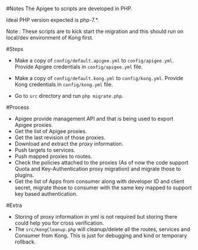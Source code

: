 #Notes
The Apigee to scripts are developed in PHP. 

Ideal PHP version expected is php-7.*. 

Note : These scripts are to kick start the migration and this should run on local/dev environment of Kong first.
 
#Steps
  - Make a copy of `config/default.apigee.yml` to `config/apigee.yml`. Provide Apigee credentials in `config/apigee.yml` file.
  
  - Make a copy of `config/default.kong.yml` to `config/kong.yml`. Provide Kong credentials in `config/kong.yml` file.
  
  - Go to `src` directory and run `php migrate.php`.
  
#Process
- Apigee provide management API and that is being used to export Apigee proxies.
- Get the list of Apigee proxies.
- Get the last revision of those proxies.
- Download and extract the proxy information.
- Push targets to services. 
- Push mapped proxies to routes.
- Check the policies attached to the proxies (As of now the code support Quota and Key-Authentication proxy migration) and migrate those to plugins.
- Get the list of Apps from consumer along with developer ID and client secret, migrate those to consumer with the same key mapped to support key based authentication.
 
#Extra
- Storing of proxy information in yml is not required but storing there could help you for cross verification.
- The `src/kongCleanup.php` will cleanup/delete all the routes, services and Consumer from Kong. This is just for debugging and kind or temporary rollback.
